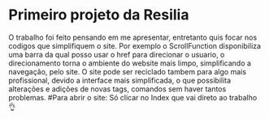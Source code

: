 # Primeiro projeto da Resilia
O trabalho foi feito pensando em me apresentar, entretanto quis focar nos codigos que simplifiquem o site. 
Por exemplo o ScrollFunction disponibiliza uma barra da qual posso usar o href para direcionar o usuario, o direcionamento torna o ambiente do website mais limpo, simplificando a navegação, pelo site.
O site pode ser reciclado tambem para algo mais profissional, devido a interface mais simplificada, o que possibilita alterações e adições de novas tags, comandos sem haver tantos problemas.
#Para abrir o site:
Só clicar no Index que vai direto ao trabalho 👌
